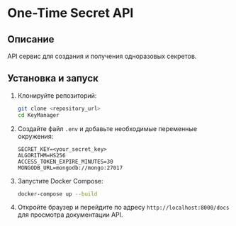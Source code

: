 # One-Time Secret API

## Описание

API сервис для создания и получения одноразовых секретов.

## Установка и запуск

1. Клонируйте репозиторий:
    ```sh
    git clone <repository_url>
    cd KeyManager
    ```

2. Создайте файл `.env` и добавьте необходимые переменные окружения:
    ```env
    SECRET_KEY=<your_secret_key>
    ALGORITHM=HS256
    ACCESS_TOKEN_EXPIRE_MINUTES=30
    MONGODB_URL=mongodb://mongo:27017
    ```

3. Запустите Docker Compose:
    ```sh
    docker-compose up --build
    ```

4. Откройте браузер и перейдите по адресу `http://localhost:8000/docs` для просмотра документации API.